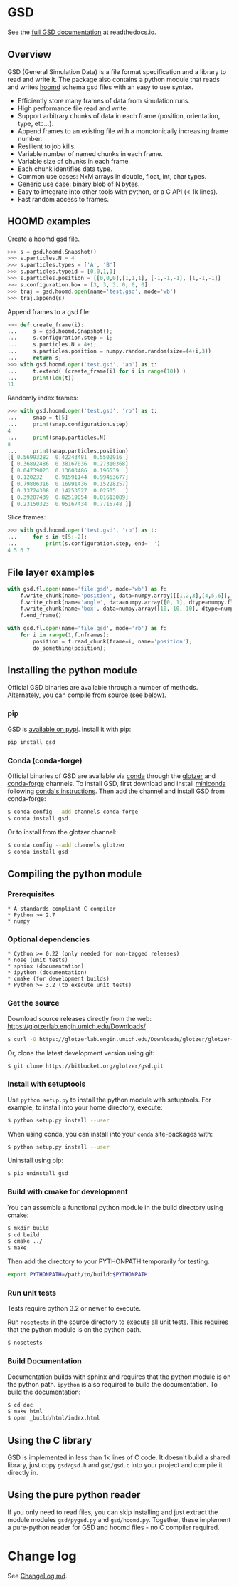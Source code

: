 # GSD

See the [full GSD documentation](http://gsd.readthedocs.io) at readthedocs.io.

## Overview

GSD (General Simulation Data) is a file format specification and a library to read and write it. The package also
contains a python module that reads and writes [hoomd](https://glotzerlab.engin.umich.edu/hoomd-blue/) schema gsd
files with an easy to use syntax.

* Efficiently store many frames of data from simulation runs.
* High performance file read and write.
* Support arbitrary chunks of data in each frame (position, orientation, type, etc...).
* Append frames to an existing file with a monotonically increasing frame number.
* Resilient to job kills.
* Variable number of named chunks in each frame.
* Variable size of chunks in each frame.
* Each chunk identifies data type.
* Common use cases: NxM arrays in double, float, int, char types.
* Generic use case: binary blob of N bytes.
* Easy to integrate into other tools with python, or a C API (< 1k lines).
* Fast random access to frames.

## HOOMD examples

Create a hoomd gsd file.
```python
>>> s = gsd.hoomd.Snapshot()
>>> s.particles.N = 4
>>> s.particles.types = ['A', 'B']
>>> s.particles.typeid = [0,0,1,1]
>>> s.particles.position = [[0,0,0],[1,1,1], [-1,-1,-1], [1,-1,-1]]
>>> s.configuration.box = [3, 3, 3, 0, 0, 0]
>>> traj = gsd.hoomd.open(name='test.gsd', mode='wb')
>>> traj.append(s)
```

Append frames to a gsd file:
```python
>>> def create_frame(i):
...     s = gsd.hoomd.Snapshot();
...     s.configuration.step = i;
...     s.particles.N = 4+i;
...     s.particles.position = numpy.random.random(size=(4+i,3))
...     return s;
>>> with gsd.hoomd.open('test.gsd', 'ab') as t:
...     t.extend( (create_frame(i) for i in range(10)) )
...     print(len(t))
11
```

Randomly index frames:
```python
>>> with gsd.hoomd.open('test.gsd', 'rb') as t:
...     snap = t[5]
...     print(snap.configuration.step)
4
...     print(snap.particles.N)
8
...     print(snap.particles.position)
[[ 0.56993282  0.42243481  0.5502916 ]
 [ 0.36892486  0.38167036  0.27310368]
 [ 0.04739023  0.13603486  0.196539  ]
 [ 0.120232    0.91591144  0.99463677]
 [ 0.79806316  0.16991436  0.15228257]
 [ 0.13724308  0.14253527  0.02505   ]
 [ 0.39287439  0.82519054  0.01613089]
 [ 0.23150323  0.95167434  0.7715748 ]]
```

Slice frames:
```python
>>> with gsd.hoomd.open('test.gsd', 'rb') as t:
...     for s in t[5:-2]:
...         print(s.configuration.step, end=' ')
4 5 6 7
```

## File layer examples

```python
with gsd.fl.open(name='file.gsd', mode='wb') as f:
    f.write_chunk(name='position', data=numpy.array([[1,2,3],[4,5,6]], dtype=numpy.float32));
    f.write_chunk(name='angle', data=numpy.array([0, 1], dtype=numpy.float32));
    f.write_chunk(name='box', data=numpy.array([10, 10, 10], dtype=numpy.float32));
    f.end_frame()
```

```python
with gsd.fl.open(name='file.gsd', mode='rb') as f:
    for i in range(1,f.nframes):
        position = f.read_chunk(frame=i, name='position');
        do_something(position);
```

## Installing the python module

Official GSD binaries are available through a number of methods. Alternately, you can compile from source (see below).

### pip

GSD is [available on pypi](https://pypi.python.org/pypi/gsd/). Install it with pip:

```bash
pip install gsd
```

### Conda (conda-forge)

Official binaries of GSD are available via [conda](http://conda.pydata.org/docs/) through
the [glotzer](https://anaconda.org/glotzer) and [conda-forge](https://conda-forge.org/) channels.
To install GSD, first download and install
[miniconda](http://conda.pydata.org/miniconda.html) following [conda's instructions](http://conda.pydata.org/docs/install/quick.html).
Then add the channel and install GSD from conda-forge:

```bash
$ conda config --add channels conda-forge
$ conda install gsd
```

Or to install from the glotzer channel:

```bash
$ conda config --add channels glotzer
$ conda install gsd
```

## Compiling the python module

### Prerequisites

    * A standards compliant C compiler
    * Python >= 2.7
    * numpy

### Optional dependencies

    * Cython >= 0.22 (only needed for non-tagged releases)
    * nose (unit tests)
    * sphinx (documentation)
    * ipython (documentation)
    * cmake (for development builds)
    * Python >= 3.2 (to execute unit tests)

### Get the source

Download source releases directly from the web: https://glotzerlab.engin.umich.edu/Downloads/

```bash
$ curl -O https://glotzerlab.engin.umich.edu/Downloads/glotzer/glotzer-v1.5.2.tar.gz
```

Or, clone the latest development version using git:

```bash
$ git clone https://bitbucket.org/glotzer/gsd.git
```

### Install with setuptools

Use ``python setup.py`` to install the python module with setuptools. For example, to install into
your home directory, execute:

```bash
$ python setup.py install --user
```

When using conda, you can install into your `conda` site-packages with:

```bash
$ python setup.py install --user
```

Uninstall using pip:

```bash
$ pip uninstall gsd
```

### Build with cmake for development

You can assemble a functional python module in the build directory using cmake:

```bash
$ mkdir build
$ cd build
$ cmake ../
$ make
```

Then add the directory to your PYTHONPATH temporarily for testing.

```bash
export PYTHONPATH=/path/to/build:$PYTHONPATH
```

### Run unit tests

Tests require python 3.2 or newer to execute.

Run `nosetests` in the source directory to execute all unit tests. This requires that the
python module is on the python path.

```bash
$ nosetests
```

### Build Documentation

Documentation builds with sphinx and requires that the python module is on the python path.
`ipython` is also required to build the documentation.
To build the documentation:

```bash
$ cd doc
$ make html
$ open _build/html/index.html
```

## Using the C library

GSD is implemented in less than 1k lines of C code. It doesn't build a shared library, just
copy `gsd/gsd.h` and `gsd/gsd.c` into your project and compile it directly in.

## Using the pure python reader

If you only need to read files, you can skip installing and just extract the module modules `gsd/pygsd.py` and
`gsd/hoomd.py`. Together, these implement a pure-python reader for GSD and hoomd files - no C compiler required.

# Change log

See [ChangeLog.md](ChangeLog.md).
